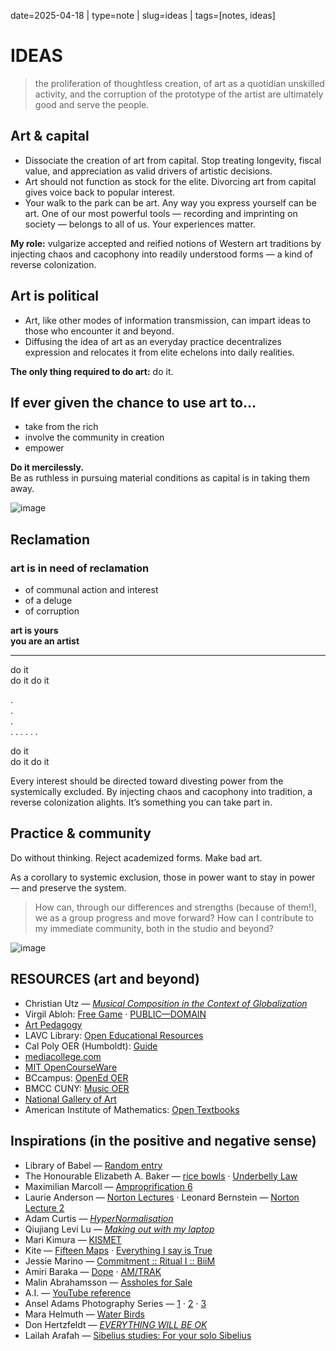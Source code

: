 date=2025-04-18 | type=note | slug=ideas | tags=[notes, ideas]

# IDEAS

> the proliferation of thoughtless creation, of art as a quotidian unskilled activity, and the corruption of the prototype of the artist are ultimately good and serve the people.

## Art & capital

- Dissociate the creation of art from capital. Stop treating longevity, fiscal value, and appreciation as valid drivers of artistic decisions.
- Art should not function as stock for the elite. Divorcing art from capital gives voice back to popular interest.
- Your walk to the park can be art. Any way you express yourself can be art. One of our most powerful tools — recording and imprinting on society — belongs to all of us. Your experiences matter.

**My role:** vulgarize accepted and reified notions of Western art traditions by injecting chaos and cacophony into readily understood forms — a kind of reverse colonization.

## Art is political

- Art, like other modes of information transmission, can impart ideas to those who encounter it and beyond.
- Diffusing the idea of art as an everyday practice decentralizes expression and relocates it from elite echelons into daily realities.

**The only thing required to do art:** do it.

## If ever given the chance to use art to…

- take from the rich  
- involve the community in creation  
- empower  

**Do it mercilessly.**  
Be as ruthless in pursuing material conditions as capital is in taking them away.

![image](https://images.squarespace-cdn.com/content/v1/64cae55ed3a2a3048d8b9108/6e4e6e83-3bc3-4b45-90e5-0e10b2ec06a1/foe+web-20.jpg)

## Reclamation

### art is in need of reclamation

- of communal action and interest  
- of a deluge  
- of corruption  

**art is yours**  
**you are an artist**

* * *

do it  
do it do it  

.  
.  
.  
. . . . . .

do it  
do it do it

Every interest should be directed toward divesting power from the systemically excluded. By injecting chaos and cacophony into tradition, a reverse colonization alights. It’s something you can take part in.

## Practice & community

Do without thinking. Reject academized forms. Make bad art.

As a corollary to systemic exclusion, those in power want to stay in power — and preserve the system.

> How can, through our differences and strengths (because of them!), we as a group progress and move forward? How can I contribute to my immediate community, both in the studio and beyond?

![image](https://images.squarespace-cdn.com/content/v1/64cae55ed3a2a3048d8b9108/6e4e6e83-3bc3-4b45-90e5-0e10b2ec06a1/foe+web-20.jpg)

## RESOURCES (art and beyond)

- Christian Utz — [*Musical Composition in the Context of Globalization*](https://www.degruyter.com/document/doi/10.1515/9783110750135/html)
- Virgil Abloh: [Free Game](https://virgilabloh.com/free-game) · [PUBLIC—DOMAIN](https://public---domain.com)
- [Art Pedagogy](https://www.artpedagogy.com)
- LAVC Library: [Open Educational Resources](https://lib.lavc.edu)
- Cal Poly OER (Humboldt): [Guide](https://libguides.humboldt.edu)
- [mediacollege.com](https://www.mediacollege.com)
- [MIT OpenCourseWare](https://ocw.mit.edu)
- BCcampus: [OpenEd OER](https://open.bccampus.ca)
- BMCC CUNY: [Music OER](https://oer.bmcc.cuny.edu)
- [National Gallery of Art](https://www.nga.gov)
- American Institute of Mathematics: [Open Textbooks](https://aimath.org)

## Inspirations (in the positive and negative sense)

- Library of Babel — [Random entry](https://libraryofbabel.info)
- The Honourable Elizabeth A. Baker — [rice bowls](https://www.youtube.com/watch?v=LwAy0JtS2aY) · [Underbelly Law](https://www.youtube.com/watch?v=94J4zjY_SMg)
- Maximilian Marcoll — [Amproprification 6](https://www.youtube.com/watch?v=H8x1xgEKh6U)
- Laurie Anderson — [Norton Lectures](https://www.youtube.com/results?search_query=laurie+anderson+norton+lectures) · Leonard Bernstein — [Norton Lecture 2](https://youtu.be/6z7OflwCt9I)
- Adam Curtis — [*HyperNormalisation*](https://www.youtube.com/watch?v=-fny99f8amM)
- Qiujiang Levi Lu — [*Making out with my laptop*](https://www.youtube.com/watch?v=ty7ACkI4M1g)
- Mari Kimura — [KISMET](https://www.youtube.com/watch?v=jZ6IlJ2vKJg)
- Kite — [Fifteen Maps](https://youtu.be/7_3g3wzvR9I) · [Everything I say is True](https://www.youtube.com/watch?v=8r3eWq7S0nU)
- Jessie Marino — [Commitment :: Ritual I :: BiiM](https://www.youtube.com/watch?v=tX8uQk9e2i8)
- Amiri Baraka — [Dope](https://www.youtube.com/watch?v=3H8Jz1oUvGo) · [AM/TRAK](https://www.youtube.com/watch?v=VQfX8XbH0Io)
- Malin Abrahamsson — [Assholes for Sale](https://archive.org/details/assholes-for-sale)
- A.I. — [YouTube reference](https://www.youtube.com/watch?v=5c053bc5a3500d6d5a3da226cca6736c37469a78a6430b8e35a24f2d3660baf2)
- Ansel Adams Photography Series — [1](https://archive.org/details/ansel-adams-1) · [2](https://archive.org/details/ansel-adams-2) · [3](https://archive.org/details/ansel-adams-3)
- Mara Helmuth — [Water Birds](http://www.marahelmuth.com)
- Don Hertzfeldt — [*EVERYTHING WILL BE OK*](https://www.youtube.com/watch?v=9nG1zsB1O9w)
- Lailah Arafah — [Sibelius studies: For your solo Sibelius](https://www.youtube.com/watch?v=vUomRA5gHkY)
